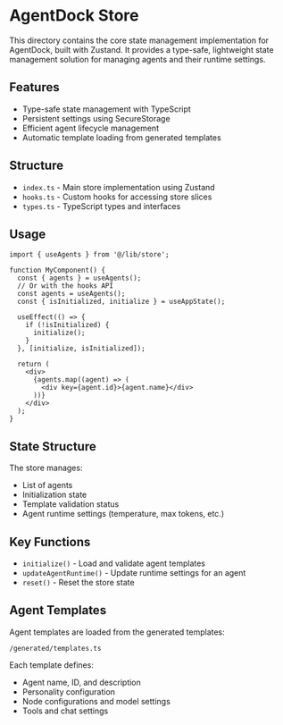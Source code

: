 # AgentDock Store

This directory contains the core state management implementation for AgentDock, built with Zustand. It provides a type-safe, lightweight state management solution for managing agents and their runtime settings.

## Features

- Type-safe state management with TypeScript
- Persistent settings using SecureStorage
- Efficient agent lifecycle management
- Automatic template loading from generated templates

## Structure

- `index.ts` - Main store implementation using Zustand
- `hooks.ts` - Custom hooks for accessing store slices
- `types.ts` - TypeScript types and interfaces

## Usage

```tsx
import { useAgents } from '@/lib/store';

function MyComponent() {
  const { agents } = useAgents();
  // Or with the hooks API
  const agents = useAgents();
  const { isInitialized, initialize } = useAppState();

  useEffect(() => {
    if (!isInitialized) {
      initialize();
    }
  }, [initialize, isInitialized]);

  return (
    <div>
      {agents.map((agent) => (
        <div key={agent.id}>{agent.name}</div>
      ))}
    </div>
  );
}
```

## State Structure

The store manages:

- List of agents
- Initialization state
- Template validation status
- Agent runtime settings (temperature, max tokens, etc.)

## Key Functions

- `initialize()` - Load and validate agent templates
- `updateAgentRuntime()` - Update runtime settings for an agent
- `reset()` - Reset the store state

## Agent Templates

Agent templates are loaded from the generated templates:

```
/generated/templates.ts
```

Each template defines:

- Agent name, ID, and description
- Personality configuration
- Node configurations and model settings
- Tools and chat settings
